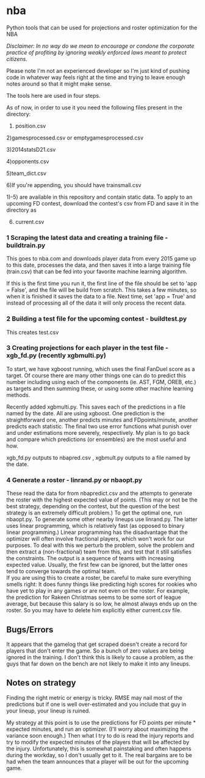 # nba
Python tools that can be used for projections and roster optimization for the NBA

*Disclaimer: In no way do we mean to encourage or condone the corporate practice of profiting by ignoring weakly enforced laws meant to protect citizens.*   

Please note I'm not an experienced developer so I'm just kind of pushing code in whatever way feels right at the time and trying to leave enough notes around so that it might make sense. 


The tools here are used in four steps. 

As of now, in order to use it you need the following files present in the directory:

1) position.csv 

2)gamesprocessed.csv or emptygamesprocessed.csv

3)2014statsD21.csv 

4)opponents.csv

5)team_dict.csv

6)If you're appending, you should have trainsmall.csv 

1)-5) are available in this repository and contain static data.  To apply to an upcoming FD contest, download the contest's csv from FD and save it in the directory as

6) current.csv

### 1 Scraping the latest data and creating a training file - buildtrain.py
This goes to nba.com and downloads player data from every 2015 game up to this date, processes the data, and then saves it into a large training file (train.csv) that can be fed into your favorite machine learning algorithm.   

If this is the first time you run it, the first line of the file should be set to 'app = False', and the file will be build from scratch. This takes a few minutes, so when it is finished it saves the data to a file.  Next time, set 'app = True' and instead of processing all of the data it will only process the recent data.  


### 2 Building a test file for the upcoming contest - buildtest.py
This creates test.csv

### 3 Creating projections for each player in the test file - xgb_fd.py   (recently xgbmulti.py) 
To start, we have xgboost running, which uses the final FanDuel score as a target.  Of course there are many other things one can do to predict this number including using each of the components (ie. AST, FGM, OREB, etc.) as targets and then summing these, or using some other machine learning methods.   

Recently added xgbmulti.py.  This saves each of the predictions in a file named by the date.  All are using xgboost.  One prediction is the straightforward one, another predicts minutes and FDpoints/minute, another predicts each statistic.  The final two use error functions what punish over and under estimations more severely, respectively.    My plan is to go back and compare which predictions (or ensembles) are the most useful and how.   

 xgb_fd.py outputs to nbapred.csv , xgbmult.py outputs to a file named by the date.  

### 4 Generate a roster -    linrand.py or nbaopt.py

These read the data for from nbapredict.csv and the attempts to generate the roster with the highest expected value of points. (This may or not be the best strategy, depending on the contest, but the question of the best strategy is an extremely difficult problem.) 
To get the optimal one, run nbaopt.py.   To generate some other nearby lineups use linrand.py.  The latter uses linear programming, which is relatively fast (as opposed to binary linear programming.)  Linear programming has the disadvantage that the optimizer will often involve fractional players, which won't work for our purposes.  To deal with this we perturb the problem, solve the problem and then extract a (non-fractional) team from this, and test that it still satisfies the constraints.   The output is a sequence of teams with increasing expected value.  Usually, the first few can be ignored, but the latter ones tend to converge towards the optimal team.   
If you are using this to create a roster, be careful to make sure everything smells right:  It does funny things like predicting high scores for rookies who have yet to play in any games or are not even on the roster.  For example, the prediction for Rakeen Christmas seems to be some sort of league average, but because this salary is so low, he almost always ends up on the roster.  So you may have to delete him explicitly either current.csv file.   

## Bugs/Errors
It appears that the gamelog that get scraped doesn't create a record for players that don't enter the game.   So a bunch of zero values are being ignored in the training.  I don't think this is likely to cause a problem, as the guys that far down on the bench are not likely to make it into any lineups.  


## Notes on strategy

Finding the right metric or energy is tricky.   RMSE may nail most of the predictions but if one is well over-estimated and you include that guy in your lineup,  your lineup is ruined.  

My strategy at this point is to use the predictions for FD points per minute * expected minutes, and run an optimizer.  (I'll worry about maximizing the variance soon enough.)  Then what I try to do is read the injury reports and try to modify the expected minutes of the players that will be affected by the injury.   Unfortunately, this is somewhat painstaking and often happens during the workday, so I don't usually get to it.  The real bargains are to be had when the team announces that a player will be out for the upcoming game.  

